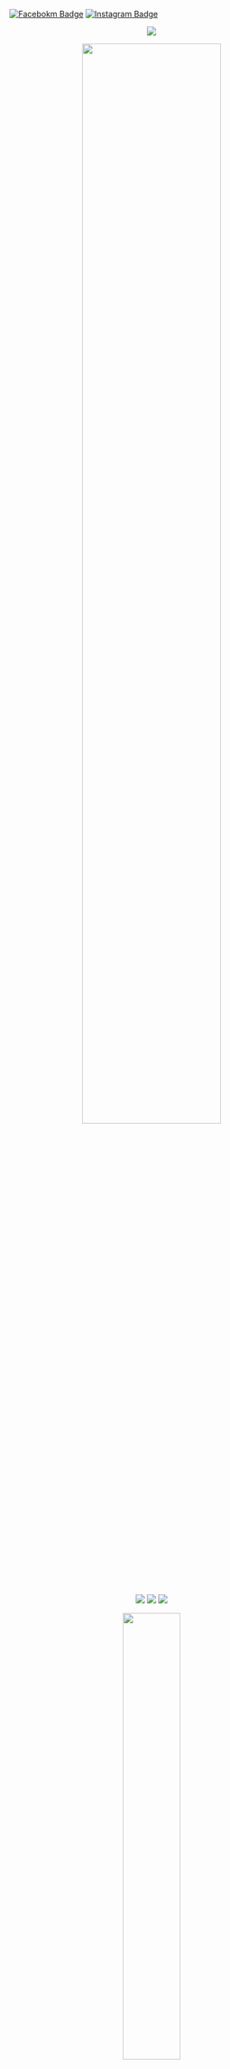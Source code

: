[![Facebokm Badge](https://img.shields.io/badge/-facebook.arimarshello-blue?style=flat&logo=Facebook&logoColor=white&link=https://www.facebook.com/profile.php?id=/)](https://www.facebook.com/profile.php?id=) [![Instagram Badge](https://img.shields.io/badge/-instagram.arimarshello_reall-f01397?style=flat&logo=Instagram&logoColor=white&link=https://www.instagram.com/arimarshello_reall.qwerty_/)](https://www.instagram.com/arimarshello_reall.qwerty_/) 

<p align="center">
  <img src="https://readme-typing-svg.herokuapp.com?font=Koulen&size=25&duration=5000&color=light&center=true&vCenter=true&multiline=true&width=600&lines=Selamat+Datang+Digithub+Luciver+Xploit+Jangan+Lupa+Follow" />
</p>
<p align="center">
  <img width="70%" height="auto" src="https://github-readme-stats.vercel.app/api?username=Dapunta&show_icons=true&theme=chartreuse-dark&locale=id">
</p>
<p align="center" width="100%" height="auto">
    <img src="https://visitor-badge.laobi.icu/badge?page_id=Dapunta.Dapunta&style=flat-square&color=darkgreen"/>
    <img src="https://img.shields.io/github/followers/Dapunta?style=flat-square&color=blue"/>
    <img src="https://img.shields.io/github/stars/Dapunta?style=flat-square&color=yellow"/>
</p>
<div align="center">
  <img width="45%" height="auto" src="https://github-readme-stats.vercel.app/api/top-langs/?username=LuciverXploit&layout=compact&theme=dark">
</div>
<div align="center">
  <a href="https://github.com/LuciverXploit/JKT48"><img width="49%" height="auto" src="https://github-readme-stats.vercel.app/api/pin/?username=LuciverXploit&repo=JKT48&theme=dark"></a>
  <a href="https://github.com/LuciverXploit/XSIM"><img width="49%" height="auto" src="https://github-readme-stats.vercel.app/api/pin/?username=LuciverXploit&repo=XSIM&theme=dark"></a>
</div>
<p align="center">
  <a href="https://skillicons.dev">
    <img src="https://skillicons.dev/icons?i=python,golang,vscode,androidstudio,c,cs,cpp,js,css,html" />
  </a>
</p>
